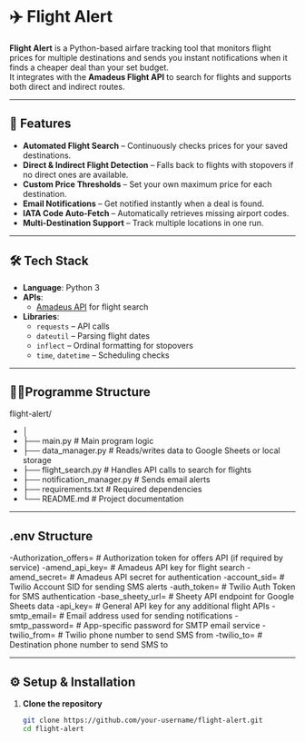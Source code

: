 # ✈️ Flight Alert

**Flight Alert** is a Python-based airfare tracking tool that monitors flight prices for multiple destinations and sends you instant notifications when it finds a cheaper deal than your set budget.  
It integrates with the **Amadeus Flight API** to search for flights and supports both direct and indirect routes.

---

## 📌 Features

- **Automated Flight Search** – Continuously checks prices for your saved destinations.
- **Direct & Indirect Flight Detection** – Falls back to flights with stopovers if no direct ones are available.
- **Custom Price Thresholds** – Set your own maximum price for each destination.
- **Email Notifications** – Get notified instantly when a deal is found.
- **IATA Code Auto-Fetch** – Automatically retrieves missing airport codes.
- **Multi-Destination Support** – Track multiple locations in one run.

---

## 🛠️ Tech Stack

- **Language**: Python 3
- **APIs**:  
  - [Amadeus API](https://developers.amadeus.com/) for flight search  
- **Libraries**:
  - `requests` – API calls
  - `dateutil` – Parsing flight dates
  - `inflect` – Ordinal formatting for stopovers
  - `time`, `datetime` – Scheduling checks

---

## 👨‍💻Programme Structure

flight-alert/
- │
- ├── main.py # Main program logic
- ├── data_manager.py # Reads/writes data to Google Sheets or local storage
- ├── flight_search.py # Handles API calls to search for flights
- ├── notification_manager.py # Sends email alerts
- ├── requirements.txt # Required dependencies
- └── README.md # Project documentation

---

## .env Structure
-Authorization_offers=           # Authorization token for offers API (if required by service)
-amend_api_key=                   # Amadeus API key for flight search
-amend_secret=                    # Amadeus API secret for authentication
-account_sid=                     # Twilio Account SID for sending SMS alerts
-auth_token=                      # Twilio Auth Token for SMS authentication
-base_sheety_url=                 # Sheety API endpoint for Google Sheets data
-api_key=                         # General API key for any additional flight APIs
-smtp_email=                      # Email address used for sending notifications
-smtp_password=                   # App-specific password for SMTP email service
-twilio_from=                     # Twilio phone number to send SMS from
-twilio_to=                       # Destination phone number to send SMS to

---

## ⚙️ Setup & Installation

1. **Clone the repository**
   ```bash
   git clone https://github.com/your-username/flight-alert.git
   cd flight-alert
